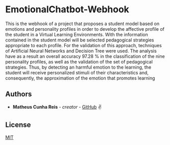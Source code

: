 # EmotionalChatbot-Webhook

This is the webhook of a project that proposes a student model based on emotions and personality profiles in order to develop the affective profile of the student in a Virtual Learning Environments. With the information contained in the student model will be selected pedagogical strategies appropriate to each profile. For the validation of this approach, techniques of Artificial Neural Networks and Decision Tree were used. The analysis have as a result an overall accuracy 97.28 % in the classification of the nine personality profiles, as well as the validation of the set of pedagogical strategies. Thus, by detecting an harmful emotion to the learning, the student will receive personalized stimuli of their characteristics and, consequently, the approximation of the emotion that promotes learning

## Authors

* **Matheus Cunha Reis** - *creator* - [GitHub](https://github.com/matheuscr30) ✌

## License
[MIT](https://choosealicense.com/licenses/mit/)
